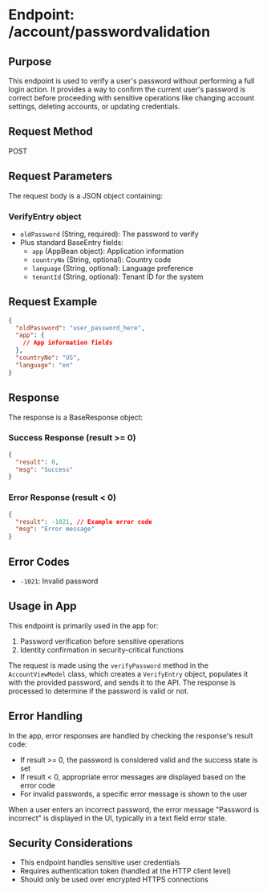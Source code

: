# Endpoint: /account/passwordvalidation

## Purpose
This endpoint is used to verify a user's password without performing a full login action. It provides a way to confirm the current user's password is correct before proceeding with sensitive operations like changing account settings, deleting accounts, or updating credentials.

## Request Method
POST

## Request Parameters
The request body is a JSON object containing:

### VerifyEntry object
- `oldPassword` (String, required): The password to verify
- Plus standard BaseEntry fields:
  - `app` (AppBean object): Application information
  - `countryNo` (String, optional): Country code
  - `language` (String, optional): Language preference
  - `tenantId` (String, optional): Tenant ID for the system

## Request Example
```json
{
  "oldPassword": "user_password_here",
  "app": {
    // App information fields
  },
  "countryNo": "US",
  "language": "en"
}
```

## Response
The response is a BaseResponse object:

### Success Response (result >= 0)
```json
{
  "result": 0,
  "msg": "Success"
}
```

### Error Response (result < 0)
```json
{
  "result": -1021, // Example error code
  "msg": "Error message"
}
```

## Error Codes
- `-1021`: Invalid password

## Usage in App
This endpoint is primarily used in the app for:
1. Password verification before sensitive operations
2. Identity confirmation in security-critical functions

The request is made using the `verifyPassword` method in the `AccountViewModel` class, which creates a `VerifyEntry` object, populates it with the provided password, and sends it to the API. The response is processed to determine if the password is valid or not.

## Error Handling
In the app, error responses are handled by checking the response's result code:
- If result >= 0, the password is considered valid and the success state is set
- If result < 0, appropriate error messages are displayed based on the error code
- For invalid passwords, a specific error message is shown to the user

When a user enters an incorrect password, the error message "Password is incorrect" is displayed in the UI, typically in a text field error state.

## Security Considerations
- This endpoint handles sensitive user credentials
- Requires authentication token (handled at the HTTP client level)
- Should only be used over encrypted HTTPS connections